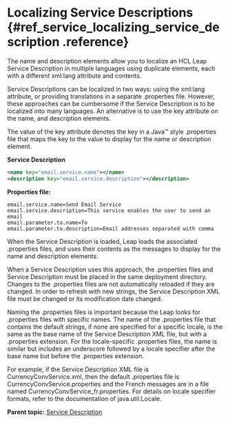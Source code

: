 # Localizing Service Descriptions {#ref_service_localizing_service_description .reference}

The name and description elements allow you to localize an HCL Leap Service Description in multiple languages using duplicate elements, each with a different xml:lang attribute and contents.

Service Descriptions can be localized in two ways: using the xml:lang attribute, or providing translations in a separate .properties file. However, these approaches can be cumbersome if the Service Description is to be localized into many languages. An alternative is to use the key attribute on the name, and description elements.

The value of the key attribute denotes the key in a Java™ style .properties file that maps the key to the value to display for the name or description element.

**Service Description**
```xml
<name key="email.service.name"></name>
<description key="email.service.description"></description>
```

**Properties file:**
```text
email.service.name=Send Email Service
email.service.description=This service enables the user to send an email
email.parameter.to.name=To
email.parameter.to.description=Email addresses separated with comma
```

When the Service Description is loaded, Leap loads the associated .properties files, and uses their contents as the messages to display for the name and description elements.

When a Service Description uses this approach, the .properties files and Service Description must be placed in the same deployment directory. Changes to the .properties files are not automatically reloaded if they are changed. In order to refresh with new strings, the Service Description XML file must be changed or its modification date changed.

Naming the .properties files is important because the Leap looks for .properties files with specific names. The name of the .properties file that contains the default strings, if none are specified for a specific locale, is the same as the base name of the Service Description XML file, but with a .properties extension. For the locale-specific .properties files, the name is similar but includes an underscore followed by a locale specifier after the base name but before the .properties extension.

For example, if the Service Description XML file is CurrencyConvService.xml, then the default .properties file is CurrencyConvService.properties and the French messages are in a file named CurrencyConvService\_fr.properties. For details on locale specifier formats, refer to the documentation of java.util.Locale.

**Parent topic:** [Service Description](ref_service_service_description.md)

